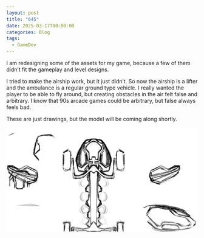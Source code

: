 ```yaml
---
layout: post
title: "645"
date: 2025-03-17T00:00:00
categories: Blog
tags:
  - GameDev
---
```

I am redesigning some of the assets for my game, because a few of them didn’t fit the gameplay and level designs.

I tried to make the airship work, but it just didn’t. So now the airship is a lifter and the ambulance is a regular ground type vehicle. I really wanted the player to be able to fly around, but creating obstacles in the air felt false and arbitrary. I know that 90s arcade games could be arbitrary, but false always feels bad.

These are just drawings, but the model will be coming along shortly. 

![vehicle sketch](/uploads/20250317170402.png)

